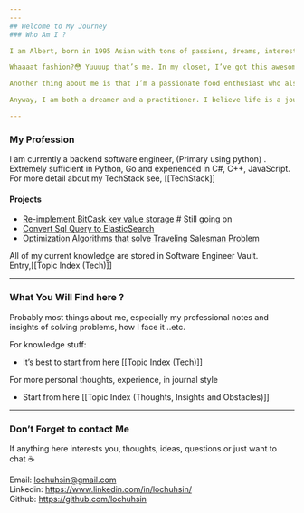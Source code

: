 ```yaml
---
---
## Welcome to My Journey
### Who Am I ?

I am Albert, born in 1995 Asian with tons of passions, dreams, interests and see life as a Journey. I’m deeply in love with technologies, games, travels and ___fashion___.

Whaaaat fashion?😳 Yuuuup that’s me. In my closet, I’ve got this awesome collection of clothes because I absolutely love shopping. But here’s the kicker - I’m actually a professional software engineer. Yeah, I know, it’s kinda weird sometimes cause who’d expect an engineer to be all into fashion? 🤪. 

Another thing about me is that I’m a passionate food enthusiast who also loves to cook. Whether it’s fine dining or street food, I’m always eager to indulge in delicious flavors.

Anyway, I am both a dreamer and a practitioner. I believe life is a journey, meant to be filled with memorable and unique moments.

---
```

### My Profession

I am currently a backend software engineer, (Primary using python) . Extremely sufficient in Python, Go and experienced in C#, C++, JavaScript. For more detail about my TechStack see, [[TechStack]]

#### Projects
- [Re-implement BitCask key value storage](https://github.com/lochuhsin/rebitcask) # Still going on
- [Convert Sql Query to ElasticSearch](https://github.com/lochuhsin/qles)
- [Optimization Algorithms that solve Traveling Salesman Problem](https://github.com/lochuhsin/ALVRP)

All of my current knowledge are stored in Software Engineer Vault.  
Entry,[[Topic Index (Tech)]]

---
### What You Will Find here ?

Probably most things about me, especially my professional notes and  
insights of solving problems, how I face it ..etc. 

For knowledge stuff:

- It’s best to start from here [[Topic Index (Tech)]]

For more personal thoughts, experience, in journal style

- Start from here [[Topic Index (Thoughts, Insights and Obstacles)]]

---
### Don’t Forget to contact Me

If anything here interests you, thoughts, ideas, questions or just want to chat ☕️

Email: lochuhsin@gmail.com  
Linkedin: <https://www.linkedin.com/in/lochuhsin/>  
Github: <https://github.com/lochuhsin>  

